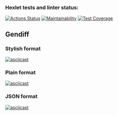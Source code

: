 ### Hexlet tests and linter status:
[![Actions Status](https://github.com/Titonatos/frontend-project-46/actions/workflows/hexlet-check.yml/badge.svg)](https://github.com/Titonatos/frontend-project-46/actions)
[![Maintainability](https://api.codeclimate.com/v1/badges/d4af36644cf8c47e487a/maintainability)](https://codeclimate.com/github/Titonatos/frontend-project-46/maintainability)
[![Test Coverage](https://api.codeclimate.com/v1/badges/d4af36644cf8c47e487a/test_coverage)](https://codeclimate.com/github/Titonatos/frontend-project-46/test_coverage)

## Gendiff
### Stylish format
[![asciicast](https://asciinema.org/a/LRNt1IBguJbC7t0DVuSpzTnFS.svg)](https://asciinema.org/a/LRNt1IBguJbC7t0DVuSpzTnFS)

### Plain format
[![asciicast](https://asciinema.org/a/w5pCkkuLtksZWQlVWk5FxCdBM.svg)](https://asciinema.org/a/w5pCkkuLtksZWQlVWk5FxCdBM)

### JSON format
[![asciicast](https://asciinema.org/a/tOj3hTlZcOg7W4mvZDuVv89OV.svg)](https://asciinema.org/a/tOj3hTlZcOg7W4mvZDuVv89OV)